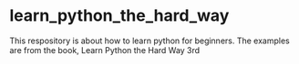 # learn_python_the_hard_way
This respository is about how to learn python for beginners.  The examples are from the book, Learn Python the Hard Way 3rd
